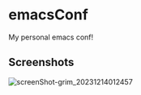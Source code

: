 # emacsConf
My personal emacs conf!

## Screenshots
![screenShot-grim_20231214012457](https://github.com/IceAsteroid/emacsConf/assets/90975914/81321ae9-e6e6-4b1e-b0fc-a407aa1fbeac)
